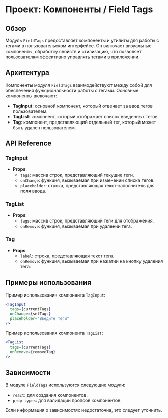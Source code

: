# Проект: Компоненты / Field Tags

## Обзор
Модуль `FieldTags` предоставляет компоненты и утилиты для работы с тегами в пользовательском интерфейсе. Он включает визуальные компоненты, обработку свойств и стилизацию, что позволяет пользователям эффективно управлять тегами в приложении.

## Архитектура
Компоненты модуля `FieldTags` взаимодействуют между собой для обеспечения функциональности работы с тегами. Основные компоненты включают:

- **TagInput**: основной компонент, который отвечает за ввод тегов пользователем.
- **TagList**: компонент, который отображает список введенных тегов.
- **Tag**: компонент, представляющий отдельный тег, который может быть удален пользователем.

## API Reference
### TagInput
- **Props**:
  - `tags`: массив строк, представляющий текущие теги.
  - `onChange`: функция, вызываемая при изменении списка тегов.
  - `placeholder`: строка, представляющая текст-заполнитель для поля ввода.

### TagList
- **Props**:
  - `tags`: массив строк, представляющий теги для отображения.
  - `onRemove`: функция, вызываемая при удалении тега.

### Tag
- **Props**:
  - `label`: строка, представляющая текст тега.
  - `onRemove`: функция, вызываемая при нажатии на кнопку удаления тега.

## Примеры использования
Пример использования компонента `TagInput`:

```jsx
<TagInput
  tags={currentTags}
  onChange={setTags}
  placeholder="Введите теги"
/>
```

Пример использования компонента `TagList`:

```jsx
<TagList
  tags={currentTags}
  onRemove={removeTag}
/>
```

## Зависимости
В модуле `FieldTags` используются следующие модули:
- `react`: для создания компонентов.
- `prop-types`: для валидации пропсов компонентов.

Если информация о зависимостях недостаточна, это следует уточнить.